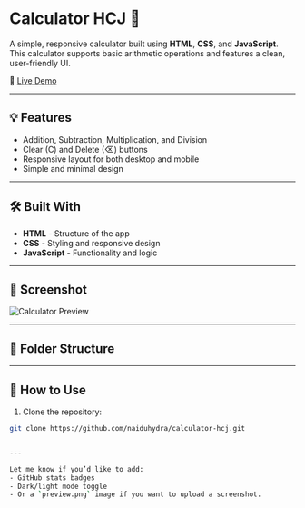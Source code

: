# Calculator HCJ 🔢

A simple, responsive calculator built using **HTML**, **CSS**, and **JavaScript**. This calculator supports basic arithmetic operations and features a clean, user-friendly UI.

🔗 [Live Demo](https://naiduhydra.github.io/calculator-hcj/)

---

## 💡 Features

- Addition, Subtraction, Multiplication, and Division
- Clear (C) and Delete (⌫) buttons
- Responsive layout for both desktop and mobile
- Simple and minimal design

---

## 🛠️ Built With

- **HTML** - Structure of the app
- **CSS** - Styling and responsive design
- **JavaScript** - Functionality and logic

---

## 📸 Screenshot

![Calculator Preview](preview.png) <!-- Replace with actual screenshot file if available -->

---

## 📁 Folder Structure


---

## 🚀 How to Use

1. Clone the repository:

```bash
git clone https://github.com/naiduhydra/calculator-hcj.git


---

Let me know if you’d like to add:
- GitHub stats badges
- Dark/light mode toggle
- Or a `preview.png` image if you want to upload a screenshot.

